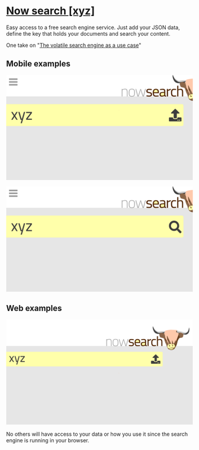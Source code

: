 # [Now search [xyz]](https://nowsearch.xyz/)

Easy access to a free search engine service. Just add your JSON data, define the key that holds your documents and search your content.

One take on "[The volatile search engine as a use case](https://medium.com/norch/the-volatile-search-engine-as-a-use-case-b6f29b9d82ee)"

## Mobile examples

[![nowsearch.xyz](https://github.com/eklem/nowsearch.xyz/blob/master/mobile-upload%20json.png)](https://youtu.be/c6pg-shw_w0)

[![nowsearch.xyz](https://github.com/eklem/nowsearch.xyz/blob/master/mobile-search.png)](https://youtu.be/c6pg-shw_w0)

## Web examples

[![nowsearch.xyz](https://github.com/eklem/nowsearch.xyz/blob/master/web-upload.png)](https://youtu.be/c6pg-shw_w0)

No others will have access to your data or how you use it since the search engine is running in your browser.
